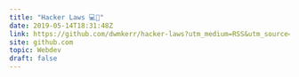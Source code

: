 ```yaml
---
title: "Hacker Laws 💻📖"
date: 2019-05-14T18:31:48Z
link: https://github.com/dwmkerr/hacker-laws?utm_medium=RSS&utm_source=hune
site: github.com
topic: Webdev
draft: false
---
```

